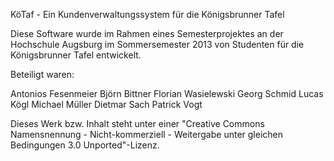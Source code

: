 KöTaf - Ein Kundenverwaltungssystem für die Königsbrunner Tafel

Diese Software wurde im Rahmen eines Semesterprojektes an der Hochschule Augsburg im Sommersemester 2013 von Studenten für die Königsbrunner Tafel entwickelt.

Beteiligt waren:

Antonios Fesenmeier
Björn Bittner
Florian Wasielewski
Georg Schmid
Lucas Kögl
Michael Müller
Dietmar Sach
Patrick Vogt

Dieses Werk bzw. Inhalt steht unter einer "Creative Commons Namensnennung - Nicht-kommerziell - Weitergabe unter gleichen Bedingungen 3.0 Unported"-Lizenz.
